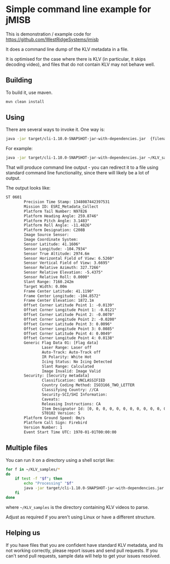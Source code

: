 # Simple command line example for jMISB

This is demonstration / example code for <https://github.com/WestRidgeSystems/jmisb>

It does a command line dump of the KLV metadata in a file.

It is optimised for the case where there is KLV (in particular, it skips decoding video), and files that do not contain KLV may not behave well.

## Building

To build it, use maven.

``` sh
mvn clean install
```

## Using

There are several ways to invoke it. One way is:

``` sh
java -jar target/cli-1.10.0-SNAPSHOT-jar-with-dependencies.jar  {filename}
```

For example:

``` sh
java -jar target/cli-1.10.0-SNAPSHOT-jar-with-dependencies.jar ~/KLV_samples/CheyenneVAhospital.mpeg4
```

That will produce command line output - you can redirect it to a file using standard command line functionality,
since there will likely be a lot of output.

The output looks like:

``` txt
ST 0601
        Precision Time Stamp: 1348087442397531
        Mission ID: ESRI_Metadata_Collect
        Platform Tail Number: N97826
        Platform Heading Angle: 259.8746°
        Platform Pitch Angle: 3.1483°
        Platform Roll Angle: -11.4826°
        Platform Designation: C208B
        Image Source Sensor: 
        Image Coordinate System: 
        Sensor Latitude: 41.1606°
        Sensor Longitude: -104.7934°
        Sensor True Altitude: 2974.6m
        Sensor Horizontal Field of View: 6.5260°
        Sensor Vertical Field of View: 3.6695°
        Sensor Relative Azimuth: 327.7266°
        Sensor Relative Elevation: -5.4375°
        Sensor Relative Roll: 0.0000°
        Slant Range: 7160.242m
        Target Width: 0.00m
        Frame Center Latitude: 41.1190°
        Frame Center Longitude: -104.8572°
        Frame Center Elevation: 1872.1m
        Offset Corner Latitude Point 1: -0.0139°
        Offset Corner Longitude Point 1: -0.0121°
        Offset Corner Latitude Point 2: -0.0070°
        Offset Corner Longitude Point 2: -0.0200°
        Offset Corner Latitude Point 3: 0.0096°
        Offset Corner Longitude Point 3: 0.0085°
        Offset Corner Latitude Point 4: 0.0049°
        Offset Corner Longitude Point 4: 0.0138°
        Generic Flag Data 01: [Flag data]
                Laser Range: Laser off
                Auto-Track: Auto-Track off
                IR Polarity: White Hot
                Icing Status: No Icing Detected
                Slant Range: Calculated
                Image Invalid: Image Valid
        Security: [Security metadata]
                Classification: UNCLASSIFIED
                Country Coding Method: ISO3166_TWO_LETTER
                Classifying Country: //CA
                Security-SCI/SHI Information: 
                Caveats: 
                Releasing Instructions: CA
                Item Designator Id: [0, 0, 0, 0, 0, 0, 0, 0, 0, 0, 0, 0, 0, 0, 0, 0]
                ST0102 Version: 5
        Platform Ground Speed: 0m/s
        Platform Call Sign: Firebird
        Version Number: 1
        Event Start Time UTC: 1970-01-01T00:00:00
```

## Multiple files

You can run it on a directory using a shell script like:

``` sh
for f in ~/KLV_samples/*
do
    if test -f "$f"; then
        echo "Processing" "$f"
        java -jar target/cli-1.10.0-SNAPSHOT-jar-with-dependencies.jar "$f" > "$(basename "$f").klv.txt"
    fi
done
```

where `~/KLV_samples` is the directory containing KLV videos to parse.

Adjust as required if you aren't using Linux or have a different structure.

## Helping us

If you have files that you are confident have standard KLV metadata, and its not working correctly, please report issues and send pull requests. If you can't send pull requests, sample data will help to get your issues resolved.
